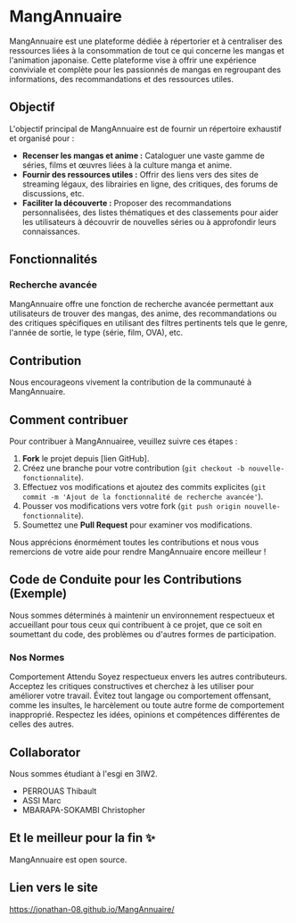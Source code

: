 # MangAnnuaire

MangAnnuaire est une plateforme dédiée à répertorier et à centraliser des ressources liées à la consommation de tout ce qui concerne les mangas et l'animation japonaise. Cette plateforme vise à offrir une expérience conviviale et complète pour les passionnés de mangas en regroupant des informations, des recommandations et des ressources utiles.

## Objectif

L'objectif principal de MangAnnuaire est de fournir un répertoire exhaustif et organisé pour :

- **Recenser les mangas et anime :** Cataloguer une vaste gamme de séries, films et œuvres liées à la culture manga et anime.
- **Fournir des ressources utiles :** Offrir des liens vers des sites de streaming légaux, des librairies en ligne, des critiques, des forums de discussions, etc.
- **Faciliter la découverte :** Proposer des recommandations personnalisées, des listes thématiques et des classements pour aider les utilisateurs à découvrir de nouvelles séries ou à approfondir leurs connaissances.

## Fonctionnalités

### Recherche avancée

MangAnnuaire offre une fonction de recherche avancée permettant aux utilisateurs de trouver des mangas, des anime, des recommandations ou des critiques spécifiques en utilisant des filtres pertinents tels que le genre, l'année de sortie, le type (série, film, OVA), etc.

## Contribution

Nous encourageons vivement la contribution de la communauté à MangAnnuaire.

## Comment contribuer

Pour contribuer à MangAnnuairee, veuillez suivre ces étapes :

1. **Fork** le projet depuis [lien GitHub].
2. Créez une branche pour votre contribution (`git checkout -b nouvelle-fonctionnalite`).
3. Effectuez vos modifications et ajoutez des commits explicites (`git commit -m 'Ajout de la fonctionnalité de recherche avancée'`).
4. Pousser vos modifications vers votre fork (`git push origin nouvelle-fonctionnalite`).
5. Soumettez une **Pull Request** pour examiner vos modifications.

Nous apprécions énormément toutes les contributions et nous vous remercions de votre aide pour rendre MangAnnuaire encore meilleur !

## Code de Conduite pour les Contributions (Exemple)
Nous sommes déterminés à maintenir un environnement respectueux et accueillant pour tous ceux qui contribuent à ce projet, que ce soit en soumettant du code, des problèmes ou d'autres formes de participation.

### Nos Normes
Comportement Attendu
Soyez respectueux envers les autres contributeurs.
Acceptez les critiques constructives et cherchez à les utiliser pour améliorer votre travail.
Évitez tout langage ou comportement offensant, comme les insultes, le harcèlement ou toute autre forme de comportement inapproprié.
Respectez les idées, opinions et compétences différentes de celles des autres.


## Collaborator

Nous sommes étudiant à l'esgi en 3IW2.

- PERROUAS Thibault 
- ASSI Marc
- MBARAPA-SOKAMBI Christopher

## Et le meilleur pour la fin ✨
MangAnnuaire est open source.
## Lien vers le site

https://jonathan-08.github.io/MangAnnuaire/